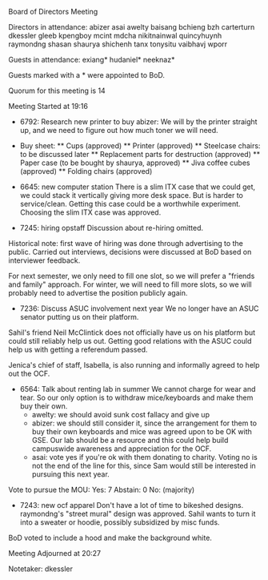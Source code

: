 Board of Directors Meeting

Directors in attendance:
abizer
asai
awelty
baisang
bchieng
bzh
carterturn
dkessler
gleeb
kpengboy
mcint
mdcha
nikitnainwal
quincyhuynh
raymondng
shasan
shaurya
shichenh
tanx
tonysitu
vaibhavj
wporr

Guests in attendance:
exiang*
hudaniel*
neeknaz*

Guests marked with a * were appointed to BoD.

Quorum for this meeting is 14

Meeting Started at 19:16

* 6792: Research new printer to buy
abizer: We will by the printer straight up, and we need to figure out how much toner we will need.

* Buy sheet:
** Cups (approved)
** Printer (approved)
** Steelcase chairs: to be discussed later
** Replacement parts for destruction (approved)
** Paper case (to be bought by shaurya, approved)
** Jiva coffee cubes (approved)
** Folding chairs (approved)

* 6645: new computer station
There is a slim ITX case that we could get, we could stack it vertically giving more desk space. But is harder to service/clean. Getting this case could be a worthwhile experiment. Choosing the slim ITX case was approved.

* 7245: hiring opstaff
Discussion about re-hiring omitted.

Historical note: first wave of hiring was done through advertising to the public. Carried out interviews, decisions were discussed at BoD based on interviewer feedback.

For next semester, we only need to fill one slot, so we will prefer a "friends and family" approach. For winter, we will need to fill more slots, so we will probably need to advertise the position publicly again.

* 7236: Discuss ASUC involvement next year
We no longer have an ASUC senator putting us on their platform.

Sahil's friend Neil McClintick does not officially have us on his platform but could still reliably help us out. Getting good relations with the ASUC could help us with getting a referendum passed.

Jenica's chief of staff, Isabella, is also running and informally agreed to help out the OCF.

* 6564: Talk about renting lab in summer
We cannot charge for wear and tear. So our only option is to withdraw mice/keyboards and make them buy their own.
  - awelty: we should avoid sunk cost fallacy and give up
  - abizer: we should still consider it, since the arrangement for them to buy their own keyboards and mice was agreed upon to be OK with GSE. Our lab should be a resource and this could help build campuswide awareness and appreciation for the OCF.
  - asai: vote yes if you're ok with them donating to charity. Voting no is not the end of the line for this, since Sam would still be interested in pursuing this next year.

Vote to pursue the MOU:
Yes: 7
Abstain: 0
No: (majority)

* 7243: new ocf apparel
Don't have a lot of time to bikeshed designs. raymondng's "street mural" design was approved. Sahil wants to turn it into a sweater or hoodie, possibly subsidized by misc funds.

BoD voted to include a hood and make the background white.

Meeting Adjourned at 20:27

Notetaker: dkessler
